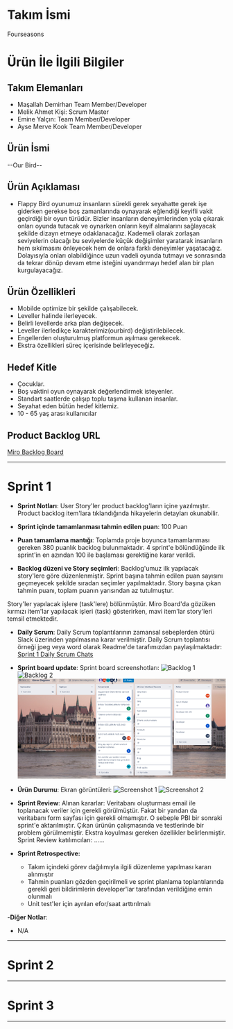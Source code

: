 # **Takım İsmi**

Fourseasons

# Ürün İle İlgili Bilgiler

## Takım Elemanları

- Maşallah Demirhan Team Member/Developer
- Melik Ahmet Kişi: Scrum Master
- Emine Yalçın: Team Member/Developer
- Ayse Merve Kook Team Member/Developer

## Ürün İsmi

--Our Bird--

## Ürün Açıklaması

-  Flappy Bird oyunumuz insanların sürekli gerek seyahatte gerek işe giderken gerekse boş zamanlarında oynayarak eğlendiği keyifli vakit geçirdiği bir oyun türüdür. Bizler insanların deneyimlerinden yola çıkarak onları oyunda tutacak ve oynarken onların keyif almalarını sağlayacak şekilde dizayn etmeye odaklanacağız. Kademeli olarak zorlaşan seviyelerin olacağı bu seviyelerde küçük değişimler yaratarak insanların hem sıkılmasını önleyecek hem de onlara farklı deneyimler yaşatacağız. Dolayısıyla onları olabildiğince uzun vadeli oyunda tutmayı ve sonrasında da tekrar dönüp devam etme isteğini uyandırmayı hedef alan bir plan kurgulayacağız. 

## Ürün Özellikleri

- Mobilde optimize bir şekilde çalışabilecek.
- Leveller halinde ilerleyecek.
- Belirli levellerde arka plan değişecek.
- Leveller ilerledikçe karakterimiz(ourbird) değiştirilebilecek.
- Engellerden oluşturulmuş platformun aşılması gerekecek.
- Ekstra özellikleri süreç içerisinde belirleyeceğiz.

## Hedef Kitle

- Çocuklar.
- Boş vaktini oyun oynayarak değerlendirmek isteyenler.
- Standart saatlerde çalışıp toplu taşıma kullanan insanlar.
- Seyahat eden bütün hedef kitlemiz.
- 10 - 65 yaş arası kullanıcılar

## Product Backlog URL

[Miro Backlog Board](https://miro.com/app/board/uXjVOSSCpsI=/)

---

# Sprint 1

- **Sprint Notları**: User Story'ler product backlog'ların içine yazılmıştır. Product backlog item'lara tıklandığında hikayelerin detayları okunabilir.

- **Sprint içinde tamamlanması tahmin edilen puan**: 100 Puan

- **Puan tamamlama mantığı**: Toplamda proje boyunca tamamlanması gereken 380 puanlık backlog bulunmaktadır. 4 sprint'e bölündüğünde ilk sprint'in en azından 100 ile başlaması gerektiğine karar verildi.

- **Backlog düzeni ve Story seçimleri**: Backlog'umuz ilk yapılacak story'lere göre düzenlenmiştir. Sprint başına tahmin edilen puan sayısını geçmeyecek şekilde sıradan seçimler yapılmaktadır. Story başına çıkan tahmin puanı, toplam puanın yarısından az tutulmuştur. 

Story'ler yapılacak işlere (task'lere) bölünmüştür. Miro Board'da gözüken kırmızı item'lar yapılacak işleri (task) gösterirken, mavi item'lar story'leri temsil etmektedir.

- **Daily Scrum**: Daily Scrum toplantılarının zamansal sebeplerden ötürü Slack üzerinden yapılmasına karar verilmiştir. Daily Scrum toplantısı örneği jpeg veya word olarak Readme'de tarafımızdan paylaşılmaktadır: [Sprint 1 Daily Scrum Chats](https://github.com/OyunveUygulamaAkademisi/BootcampScrumTemplate/blob/main/ProjectManagement/Sprint1Documents/DailyScrumMeetingNotesSprint1.docx?raw=true)

- **Sprint board update**: Sprint board screenshotları: 
![Backlog 1](https://raw.githubusercontent.com/OyunveUygulamaAkademisi/BootcampScrumTemplate/main/ProjectManagement/Sprint1Documents/backlog1.png) 
![Backlog 2](https://raw.githubusercontent.com/OyunveUygulamaAkademisi/BootcampScrumTemplate/main/ProjectManagement/Sprint1Documents/backlog2.png) 
![Backlog 3](https://raw.githubusercontent.com/OyunveUygulamaAkademisi/BootcampScrumTemplate/main/ProjectManagement/Sprint1Documents/backlog3.png)

- **Ürün Durumu**: Ekran görüntüleri:
  ![Screenshot 1](https://github.com/OyunveUygulamaAkademisi/BootcampScrumTemplate/blob/main/ProjectManagement/Sprint1Documents/productss1.png?raw=true)
  ![Screenshot 2](https://github.com/OyunveUygulamaAkademisi/BootcampScrumTemplate/blob/main/ProjectManagement/Sprint1Documents/productss2.png?raw=true)

- **Sprint Review**: 
Alınan kararlar: Veritabanı oluşturması email ile toplanacak veriler için gerekli görülmüştür. Fakat bir yandan da veritabanı form sayfası için gerekli olmamıştır. O sebeple PBI bir sonraki sprint'e aktarılmıştır. Çıkan ürünün çalışmasında ve testlerinde bir problem görülmemiştir. Ekstra koyulması gereken özellikler belirlenmiştir. Sprint Review katılımcıları: ......

- **Sprint Retrospective:**
  - Takım içindeki görev dağılımıyla ilgili düzenleme yapılması kararı alınmıştır
  - Tahmin puanları gözden geçirilmeli ve sprint planlama toplantılarında gerekli geri bildirimlerin developer'lar tarafından verildiğine emin olunmalı
  - Unit test'ler için ayrılan efor/saat arttırılmalı 

-**Diğer Notlar**:
- N/A

---

# Sprint 2


---

# Sprint 3

---
